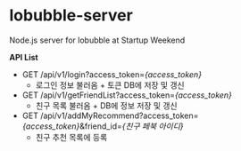 # lobubble-server
Node.js server for lobubble at Startup Weekend

**API List**

 - GET /api/v1/login?access_token=*{access_token}*
	 - 로그인 정보 불러옴 + 토큰 DB에 저장 및 갱신
 - GET /api/v1/getFriendList?access_token=*{access_token}*
	 - 친구 목록 불러옴 + DB에 정보 저장 및 갱신
 - GET /api/v1/addMyRecommend?access_token=*{access_token}*&friend_id=*{친구 페북 아이디}*
	 - 친구 추천 목록에 등록